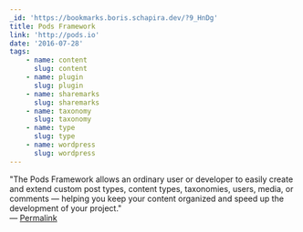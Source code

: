 ```yaml
---
_id: 'https://bookmarks.boris.schapira.dev/?9_HnDg'
title: Pods Framework
link: 'http://pods.io'
date: '2016-07-28'
tags:
    - name: content
      slug: content
    - name: plugin
      slug: plugin
    - name: sharemarks
      slug: sharemarks
    - name: taxonomy
      slug: taxonomy
    - name: type
      slug: type
    - name: wordpress
      slug: wordpress
---
```


&quot;The Pods Framework allows an ordinary user or developer to easily create
and extend custom post types, content types, taxonomies, users, media, or
comments — helping you keep your content organized and speed up the development
of your project.&quot; <br>&#8212;
<a href="https://bookmarks.boris.schapira.dev/?9_HnDg" title="Permalink">Permalink</a>
